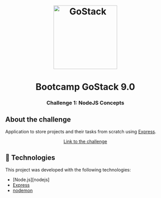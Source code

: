 <h1 align="center">
    <img alt="GoStack" src="https://rocketseat-cdn.s3-sa-east-1.amazonaws.com/bootcamp-header.png" width="200px" />
</h1>

<h1 align="center">
  Bootcamp GoStack 9.0 
</h1>

<h3 align="center">
  Challenge 1: NodeJS Concepts
</h3>

## About the challenge

Application to store projects and their tasks from scratch using [Express](https://expressjs.com/pt-br/).

<p align="center">
<a href="https://github.com/Rocketseat/bootcamp-gostack-desafio-01/blob/master/README.md#desafio-01-conceitos-do-nodejs">Link to the challenge</a>
</p>

## :rocket: Technologies

This project was developed with the following technologies:

-  [Node.js][nodejs]
-  [Express](https://expressjs.com/)
-  [nodemon](https://nodemon.io/)

